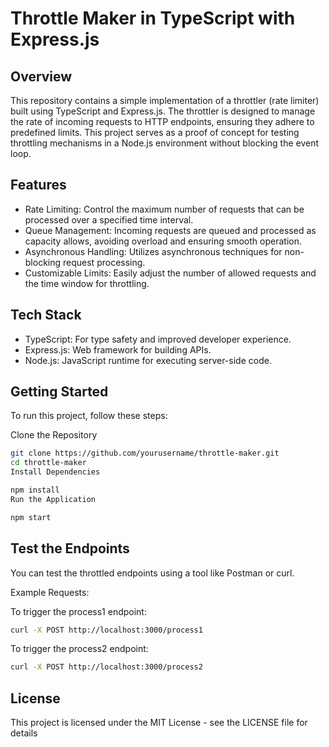 # Throttle Maker in TypeScript with Express.js

## Overview

This repository contains a simple implementation of a throttler (rate limiter) built using TypeScript and Express.js. The throttler is designed to manage the rate of incoming requests to HTTP endpoints, ensuring they adhere to predefined limits. This project serves as a proof of concept for testing throttling mechanisms in a Node.js environment without blocking the event loop.

## Features

- Rate Limiting: Control the maximum number of requests that can be processed over a specified time interval.
- Queue Management: Incoming requests are queued and processed as capacity allows, avoiding overload and ensuring smooth operation.
- Asynchronous Handling: Utilizes asynchronous techniques for non-blocking request processing.
- Customizable Limits: Easily adjust the number of allowed requests and the time window for throttling.

## Tech Stack

- TypeScript: For type safety and improved developer experience.
- Express.js: Web framework for building APIs.
- Node.js: JavaScript runtime for executing server-side code.

## Getting Started

To run this project, follow these steps:

Clone the Repository

```bash
git clone https://github.com/yourusername/throttle-maker.git
cd throttle-maker
Install Dependencies
```

```bash
npm install
Run the Application
```

```bash
npm start
```

## Test the Endpoints

You can test the throttled endpoints using a tool like Postman or curl.

Example Requests:

To trigger the process1 endpoint:

```bash
curl -X POST http://localhost:3000/process1
```

To trigger the process2 endpoint:

```bash
curl -X POST http://localhost:3000/process2
```

## License

This project is licensed under the MIT License - see the LICENSE file for details
